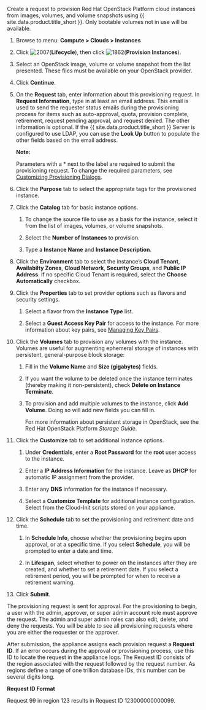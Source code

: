 Create a request to provision Red Hat OpenStack Platform cloud instances
from images, volumes, and volume snapshots using {{ site.data.product.title_short }}. Only
bootable volumes not in use will be available.

1.  Browse to menu: **Compute > Clouds > Instances**

2.  Click ![2007](../images/2007.png)(**Lifecycle**), then click
    ![1862](../images/1862.png)(**Provision Instances**).

3.  Select an OpenStack image, volume or volume snapshot from the list
    presented. These files must be available on your OpenStack provider.

4.  Click **Continue**.

5.  On the **Request** tab, enter information about this provisioning
    request. In **Request Information**, type in at least an email
    address. This email is used to send the requester status emails
    during the provisioning process for items such as auto-approval,
    quota, provision complete, retirement, request pending approval, and
    request denied. The other information is optional. If the
    {{ site.data.product.title_short }} Server is configured to use LDAP, you can use the
    **Look Up** button to populate the other fields based on the email
    address.

    **Note:**

    Parameters with a \* next to the label are required to submit the provisioning request. To change the required parameters, see [Customizing Provisioning Dialogs](#customizing-provisioning-dialogs).
    
6.  Click the **Purpose** tab to select the appropriate tags for the
    provisioned instance.

7.  Click the **Catalog** tab for basic instance options.

    1.  To change the source file to use as a basis for the instance,
        select it from the list of images, volumes, or volume snapshots.

    2.  Select the **Number of Instances** to provision.

    3.  Type a **Instance Name** and **Instance Description**.

8.  Click the **Environment** tab to select the instance’s **Cloud
    Tenant**, **Availabilty Zones**, **Cloud Network**, **Security
    Groups**, and **Public IP Address**. If no specific Cloud Tenant is
    required, select the **Choose Automatically** checkbox.

9.  Click the **Properties** tab to set provider options such as flavors
    and security settings.

    1.  Select a flavor from the **Instance Type** list.

    2.  Select a **Guest Access Key Pair** for access to the instance.
        For more information about key pairs, see [Managing Key Pairs](#managing-key-pairs).

10. Click the **Volumes** tab to provision any volumes with the
    instance. Volumes are useful for augmenting ephemeral storage of
    instances with persistent, general-purpose block storage:

    1.  Fill in the **Volume Name** and **Size (gigabytes)** fields.

    2.  If you want the volume to be deleted once the instance
        terminates (thereby making it non-persistent), check **Delete on
        Instance Terminate**.

    3.  To provision and add multiple volumes to the instance, click
        **Add Volume**. Doing so will add new fields you can fill in.

        For more information about persistent storage in OpenStack, see
        the Red Hat OpenStack Platform *Storage Guide*.

11. Click the **Customize** tab to set additional instance options.

    1.  Under **Credentials**, enter a **Root Password** for the
        **root** user access to the instance.

    2.  Enter a **IP Address Information** for the instance. Leave as
        **DHCP** for automatic IP assignment from the provider.

    3.  Enter any **DNS** information for the instance if necessary.

    4.  Select a **Customize Template** for additional instance
        configuration. Select from the Cloud-Init scripts stored on your
        appliance.

12. Click the **Schedule** tab to set the provisioning and retirement
    date and time.

    1.  In **Schedule Info**, choose whether the provisioning begins
        upon approval, or at a specific time. If you select
        **Schedule**, you will be prompted to enter a date and time.

    2.  In **Lifespan**, select whether to power on the instances after
        they are created, and whether to set a retirement date. If you
        select a retirement period, you will be prompted for when to
        receive a retirement warning.

13. Click **Submit**.

The provisioning request is sent for approval. For the provisioning to
begin, a user with the admin, approver, or super admin account role must
approve the request. The admin and super admin roles can also edit,
delete, and deny the requests. You will be able to see all provisioning
requests where you are either the requester or the approver.

After submission, the appliance assigns each provision request a
**Request ID**. If an error occurs during the approval or provisioning
process, use this ID to locate the request in the appliance logs. The
Request ID consists of the region associated with the request followed
by the request number. As regions define a range of one trillion
database IDs, this number can be several digits long.

**Request ID Format**

Request 99 in region 123 results in Request ID 123000000000099.

